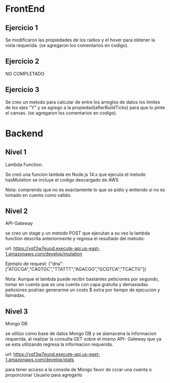 # FrontEnd

## Ejercicio 1 

Se modificaron las propiedades de los radios y el hover para obtener la vista requerida.
(se agregaron los comentarios en codigo).

## Ejercicio 2

 NO COMPLETADO

## Ejercicio 3

Se creo un metodo para calcular de entre los arreglos de datos los limites de los ejes "Y" y se agrego a la propiedad(afterBuildTicks) para que lo pinte el canvas.
(se agregaron los comentarios en codigo).

# Backend

## Nivel 1

Lambda Function.

Se creó una funcion lambda en Node.js 14.x que ejecuta el metodo hasMutation se incluye el codigo descargado de AWS

Nota: comprendo que no es exactamente lo que se pidio y entiendo si no es tomado en cuenta como valido.

## Nivel 2
API-Gateway

se creo un stage y un metodo POST que ejecutan a su vez la lambda function descrita anteriormente y regresa el resultado del metodo:

url: https://yqf3w7euod.execute-api.us-east-1.amazonaws.com/develop/mutation

Ejemplo de request: {"dna":["ATGCGA","CAGTGC","TTATTT","AGACGG","GCGTCA","TCACTG"]}

Nota: Aunque el lambda puede recibir bastantes peticiones por segundo, tomar en cuenta que es una cuenta con capa gratuita y demasiadas peticiones podrian generarme un costo $ extra por tiempo de ejecucion y llamadas.
## Nivel 3

Mongo DB

se utilizo como base de datos Mongo DB y se alamacena la informacion requerida, al realizar la consulta GET sobre el mismo API- Gateway que ya se esta utilizando regresa la informacion requerida.

url: https://yqf3w7euod.execute-api.us-east-1.amazonaws.com/develop/stats

para tener acceso a la consola de Mongo favor de ccrar una cuenta o proporcionar Usuario para agregarlo
